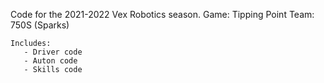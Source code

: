 Code for the 2021-2022 Vex Robotics season.
Game: Tipping Point
Team: 750S (Sparks)

	Includes:
	   - Driver code
	   - Auton code
	   - Skills code
